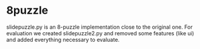 # 8puzzle

slidepuzzle.py is an 8-puzzle implementation close to the original one.
For evaluation we created slidepuzzle2.py and removed some features (like ui)
and added everything necessary to evaluate.
